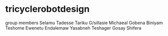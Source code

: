 # tricyclerobotdesign

group members
Selamu Tadesse
Tariku G/sillasie
Michaeal Gobena
Biniyam Teshome
Ewenetu Endalemaw
Yasabneh Teshager
Gosay Shifera
